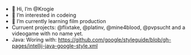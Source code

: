 - 👋 Hi, I’m @Krogie
- 👀 I’m interested in codeing
- 🌱 I’m currently learning film production
-  Curruent projects: @flixtake, @platinv, @mine4blood, @pvpsucht and a videogame with no name yet.
-  Java:
Woring with: https://github.com/google/styleguide/blob/gh-pages/intellij-java-google-style.xml
<!---
Krogie/Krogie is a ✨ special ✨ repository because its `README.md` (this file) appears on your GitHub profile.
You can click the Preview link to take a look at your changes.
--->
